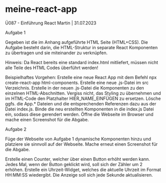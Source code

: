 # meine-react-app

Ü087 - Einführung React 
Martin | 31.07.2023 


Aufgabe 1

Gegeben ist die im Anhang aufgeführte HTML Seite (HTML+CSS). Die Aufgabe besteht darin, die HTML-Struktur in separate React Komponenten zu übertragen und sie miteinander zu verknüpfen. 

Hinweis: Da React bereits eine standard index.html mitliefert, müssen nicht alle Teile des HTML Codes überführt werden! 


Beispielhaftes Vorgehen: 
Erstelle eine neue React App mit dem Befehl npx create-react-app html-components.
Erstelle eine neue .js-Datei im src Verzeichnis.
Erstelle in der neuen .js-Datei die Komponenten zu den einzelnen HTML-Abschnitten.
Vergiss nicht, das Styling zu übernehmen und im HTML-Code den Platzhalter HIER_NAME_EINFÜGEN zu ersetzen.
Lösche ggfs. die App.* Dateien und die entsprechenden Referenzen dazu aus der Datei index.js.
Binde die neu erstellten Komponenten in die index.js Datei ein, sodass diese gerendert werden. 
Öffne die Webseite im Browser und mache einen Screenshot für die Abgabe.


Aufgabe 2

Füge der Webseite von Aufgabe 1 dynamische Komponenten hinzu und platziere sie sinnvoll auf der Webseite. Mache erneut einen Screenshot für die Abgabe. 

Erstelle einen Counter, welcher über einen Button erhöht werden kann. Jedes Mal, wenn der Button geklickt wird, soll sich der Zähler um 2 erhöhen. 
Erstelle ein Uhrzeit-Widget, welches die aktuelle Uhrzeit im Format HH:MM:SS wiedergibt. Die Anzeige soll sich jede Sekunde aktualisieren. 




